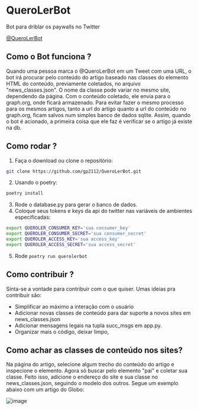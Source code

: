 # QueroLerBot
Bot para driblar os paywalls no Twitter

<a href="https://twitter.com/QuerolerBot">@QueroLerBot</a>

## Como o Bot funciona ?

Quando uma pessoa marca o @QueroLerBot em um Tweet com uma URL, o bot 
irá procurar pelo conteúdo do artigo baseado nas classes do elemento HTML do conteúdo,
previamente coletados, no arquivo "news_classes.json". O nome da classe pode variar no mesmo site,
dependendo da página.
Com o conteúdo coletado, ele envia para o graph.org, onde ficará armazenado.
Para evitar fazer o mesmo processo para os mesmos artigos, tanto a url do artigo quanto a url do
conteúdo no graph.org, ficam salvos num simples banco de dados sqlite. 
Assim, quando o bot é acionado, a primeira coisa que ele faz é verificar se o artigo já existe na db.

## Como rodar ?

1. Faça o download ou clone o repositório:
  ```bash 
  git clone https://github.com/gp2112/QueroLerBot.git
  ```
2. Usando o poetry:
  ```bash
  poetry install
  ```
3. Rode o database.py para gerar o banco de dados.
4. Coloque seus tokens e keys da api do twitter nas variáveis de ambientes especificadas:
```bash
export QUEROLER_CONSUMER_KEY='sua consumer_key'
export QUEROLER_CONSUMER_SECRET='sua consumer_secret'
export QUEROLER_ACCESS_KEY='sua access_key'
export QUEROLER_ACCESS_SECRET='sua access_secret'

```

5. Rode `poetry run querolerbot`

## Como contribuir ?
Sinta-se a vontade para contribuir com o que quiser.
Umas ideias pra contribuir são:
* Simplificar ao máximo a interação com o usuário
* Adicionar novas classes de conteúdo para dar suporte a novos sites em news_classes.json
* Adicionar mensagens legais na tupla succ_msgs em app.py.
* Organizar mais o código, deixar limpo,

## Como achar as classes de conteúdo nos sites?
Na página do artigo, selecione algum trecho do conteúdo do artigo e inspecione o elemento.
Agora só buscar pelo elemento "pai" e coletar sua classe.
Feito isso, adicione o endereço do site e sua classe no news_classes.json, seguindo o modelo dos outros.
Segue um exemplo abaixo com um artigo do Globo:

![image](https://user-images.githubusercontent.com/26512375/114201969-20ee5380-992d-11eb-9616-31e16f8bfc87.png)
